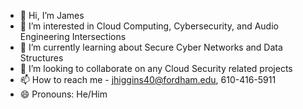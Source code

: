 - 👋 Hi, I’m James
- 👀 I’m interested in Cloud Computing, Cybersecurity, and Audio Engineering Intersections
- 🌱 I’m currently learning about Secure Cyber Networks and Data Structures
- 💞️ I’m looking to collaborate on any Cloud Security related projects
- 📫 How to reach me - jhiggins40@fordham.edu, 610-416-5911
- 😄 Pronouns: He/Him
